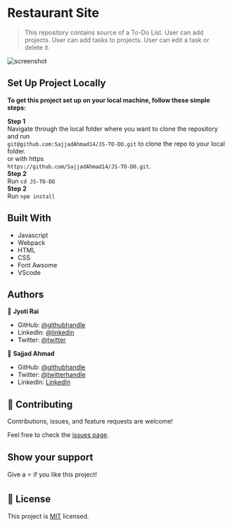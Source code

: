 # Restaurant Site

> This repository contains source of a To-Do List.
 User can add projects.
 User can add tasks to projects.
 User can edit a task or delete it.

![screenshot](./src/images/screenshot.png)

## Set Up Project Locally

**To get this project set up on your local machine, follow these simple steps:**

**Step 1**<br>
Navigate through the local folder where you want to clone the repository and run<br>
`git@github.com:SajjadAhmad14/JS-TO-DO.git` to clone the repo to your local folder.<br>
or with https<br>
`https://github.com/SajjadAhmad14/JS-TO-DO.git`.<br>
**Step 2**<br>
Run `cd JS-TO-DO`<br>
**Step 2**<br>
Run `npm install`<br>

## Built With

- Javascript
- Webpack
- HTML
- CSS
- Font Awsome 
- VScode

## Authors

👤 **Jyoti Rai**

- GitHub: [@githubhandle](https://github.com/jrai0792)
- LinkedIn: [@linkedin](https://www.linkedin.com/in/rai-jyoti)
- Twitter: [@twitter](https://twitter.com/jyotirai0792)

👤 **Sajjad Ahmad**

- GitHub: [@githubhandle](https://github.com/SajjadAhmad14)
- Twitter: [@twitterhandle](https://twitter.com/Sajjad_Ahmad14)
- LinkedIn: [LinkedIn](https://www.linkedin.com/in/sajjadahmad14)

## 🤝 Contributing

Contributions, issues, and feature requests are welcome!

Feel free to check the [issues page](https://github.com/SajjadAhmad14/JS-TO-DO/issues).

## Show your support

Give a ⭐️ if you like this project!

## 📝 License

This project is [MIT](lic.url) licensed.